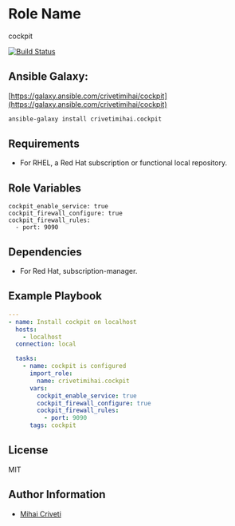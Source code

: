 Role Name
=========

cockpit

[![Build Status](https://travis-ci.org/cmihai-ansible/cockpit.svg?branch=master)](https://travis-ci.org/cmihai-ansible/cockpit)

Ansible Galaxy:
---------------

[https://galaxy.ansible.com/crivetimihai/cockpit](https://galaxy.ansible.com/crivetimihai/cockpit)

```bash
ansible-galaxy install crivetimihai.cockpit
```

Requirements
------------

- For RHEL, a Red Hat subscription or functional local repository.

Role Variables
--------------

```
cockpit_enable_service: true
cockpit_firewall_configure: true
cockpit_firewall_rules:
  - port: 9090
```

Dependencies
------------

- For Red Hat, subscription-manager.

Example Playbook
----------------

```yaml
---
- name: Install cockpit on localhost
  hosts:
    - localhost
  connection: local

  tasks:
    - name: cockpit is configured
      import_role:
        name: crivetimihai.cockpit
      vars:
        cockpit_enable_service: true
        cockpit_firewall_configure: true
        cockpit_firewall_rules:
          - port: 9090
      tags: cockpit
```

License
-------

MIT

Author Information
------------------

- [Mihai Criveti](https://www.linkedin.com/in/crivetimihai/)
